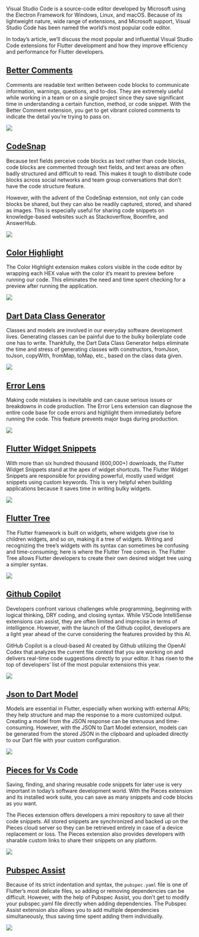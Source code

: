 
Visual Studio Code is a source-code editor developed by Microsoft using the Electron Framework for Windows, Linux, and macOS. Because of its lightweight nature, wide range of extensions, and Microsoft support, Visual Studio Code has been named the world’s most popular code editor.

In today’s article, we’ll discuss the most popular and influential Visual Studio Code extensions for Flutter development and how they improve efficiency and performance for Flutter developers.


## [Better Comments](https://marketplace.visualstudio.com/items?itemName=aaron-bond.better-comments)


Comments are readable text written between code blocks to communicate information, warnings, questions, and to-dos. They are extremely useful while working in a team or on a single project since they save significant time in understanding a certain function, method, or code snippet. With the Better Comment extension, you get to get vibrant colored comments to indicate the detail you’re trying to pass on.

![](https://blog.openreplay.com/images/top-visual-studio-code-extensions-for-flutter-developers/images/s_C79DF80312E818CB62597230096558A89E616D377D4B1E4C446E7558E34954E3_1670244146109_+bottom_nav_merchant.dart+-+skiipe+-+Visual+Studio+Code+12_5_2022+1_40_58+PM+2.png)


## [CodeSnap](https://marketplace.visualstudio.com/items?itemName=adpyke.codesnap)

Because text fields perceive code blocks as text rather than code blocks, code blocks are commented through text fields, and text areas are often badly structured and difficult to read. This makes it tough to distribute code blocks across social networks and team group conversations that don’t have the code structure feature.

However, with the advent of the CodeSnap extension, not only can code blocks be shared, but they can also be readily captured, stored, and shared as images. This is especially useful for sharing code snippets on knowledge-based websites such as Stackoverflow, Boomfire, and AnswerHub.

![](https://blog.openreplay.com/images/top-visual-studio-code-extensions-for-flutter-developers/images/s_C79DF80312E818CB62597230096558A89E616D377D4B1E4C446E7558E34954E3_1670246048264_ezgif.com-gif-maker.gif)


## [Color Highlight](https://marketplace.visualstudio.com/items?itemName=naumovs.color-highlight)

The Color Highlight extension makes colors visible in the code editor by wrapping each HEX value with the color it’s meant to preview before running our code. This eliminates the need and time spent checking for a preview after running the application.

![](https://blog.openreplay.com/images/top-visual-studio-code-extensions-for-flutter-developers/images/s_C79DF80312E818CB62597230096558A89E616D377D4B1E4C446E7558E34954E3_1670248411431_+home.dart+-+skiipe+-+Visual+Studio+Code+12_5_2022+2_51_46+PM+2.png)

## [Dart Data Class Generator](https://marketplace.visualstudio.com/items?itemName=hzgood.dart-data-class-generator)

Classes and models are involved in our everyday software development lives. Generating classes can be painful due to the bulky boilerplate code one has to write. Thankfully, the Dart Data Class Generator helps eliminate the time and stress of generating classes with constructors, fromJson, toJson, copyWith, fromMap, toMap, etc., based on the class data given.

![](https://blog.openreplay.com/images/top-visual-studio-code-extensions-for-flutter-developers/images/s_C79DF80312E818CB62597230096558A89E616D377D4B1E4C446E7558E34954E3_1670344972481_ezgif.com-gif-maker2.gif)

## [Error Lens](https://marketplace.visualstudio.com/items?itemName=usernamehw.errorlens)

Making code mistakes is inevitable and can cause serious issues or breakdowns in code production. The Error Lens extension can diagnose the entire code base for code errors and highlight them immediately before running the code. This feature prevents major bugs during production.

![](https://blog.openreplay.com/images/top-visual-studio-code-extensions-for-flutter-developers/images/s_C79DF80312E818CB62597230096558A89E616D377D4B1E4C446E7558E34954E3_1670345135997_image.png)

## [Flutter Widget Snippets](https://marketplace.visualstudio.com/items?itemName=alexisvt.flutter-snippets)

With more than six hundred thousand (600,000+) downloads, the Flutter Widget Snippets stand at the apex of widget shortcuts. The Flutter Widget Snippets are responsible for providing powerful, mostly used widget snippets using custom keywords. This is very helpful when building applications because it saves time in writing bulky widgets.

![](https://blog.openreplay.com/images/top-visual-studio-code-extensions-for-flutter-developers/images/s_C79DF80312E818CB62597230096558A89E616D377D4B1E4C446E7558E34954E3_1670345711329_ezgif.com-gif-maker+1.gif)

## [Flutter Tree](https://marketplace.visualstudio.com/items?itemName=marcelovelasquez.flutter-tree)

The Flutter framework is built on widgets, where widgets give rise to children widgets, and so on, making it a tree of widgets. Writing and recognizing the tree’s widgets with its syntax can sometimes be confusing and time-consuming; here is where the Flutter Tree comes in. The Flutter Tree allows Flutter developers to create their own desired widget tree using a simpler syntax.

![](https://blog.openreplay.com/images/top-visual-studio-code-extensions-for-flutter-developers/images/s_C79DF80312E818CB62597230096558A89E616D377D4B1E4C446E7558E34954E3_1670348662025_ezgif.com-gif-maker+2.gif)

## [Github Copilot](https://marketplace.visualstudio.com/items?itemName=GitHub.copilot)

Developers confront various challenges while programming, beginning with logical thinking, DRY coding, and closing syntax. While VSCode IntelliSense extensions can assist, they are often limited and imprecise in terms of intelligence. However, with the launch of the Github copilot, developers are a light year ahead of the curve considering the features provided by this AI.

GitHub Copilot is a cloud-based AI created by Github utilizing the OpenAI Codex that analyzes the current file context that you are working on and delivers real-time code suggestions directly to your editor. It has risen to the top of developers’ list of the most popular extensions this year.

![](https://blog.openreplay.com/images/top-visual-studio-code-extensions-for-flutter-developers/images/s_C79DF80312E818CB62597230096558A89E616D377D4B1E4C446E7558E34954E3_1670397599564_captures_chrome-capture-2022-11-7.png)


## [Json to Dart Model](https://marketplace.visualstudio.com/items?itemName=hirantha.json-to-dart)

Models are essential in Flutter, especially when working with external APIs; they help structure and map the response to a more customized output. Creating a model from the JSON response can be strenuous and time-consuming. However, with the JSON to Dart Model extension, models can be generated from the stored JSON in the clipboard and uploaded directly to our Dart file with your custom configuration.

![](https://blog.openreplay.com/images/top-visual-studio-code-extensions-for-flutter-developers/images/s_C79DF80312E818CB62597230096558A89E616D377D4B1E4C446E7558E34954E3_1670352120990_ezgif.com-gif-maker+9.gif)

## [Pieces for Vs Code](https://marketplace.visualstudio.com/items?itemName=MeshIntelligentTechnologiesInc.pieces-vscode)

Saving, finding, and sharing reusable code snippets for later use is very important in today’s software development world. With the Pieces extension and its installed work suite, you can save as many snippets and code blocks as you want.

The Pieces extension offers developers a mini repository to save all their code snippets. All stored snippets are synchronized and backed up on the Pieces cloud server so they can be retrieved entirely in case of a device replacement or loss. The Pieces extension also provides developers with sharable custom links to share their snippets on any platform.

![](https://blog.openreplay.com/images/top-visual-studio-code-extensions-for-flutter-developers/images/s_C79DF80312E818CB62597230096558A89E616D377D4B1E4C446E7558E34954E3_1670396993984_ezgif.com-gif-maker+4.gif)

## [Pubspec Assist](https://marketplace.visualstudio.com/items?itemName=jeroen-meijer.pubspec-assist)

Because of its strict indentation and syntax, the `pubspec.yaml` file is one of Flutter’s most delicate files, so adding or removing dependencies can be difficult. However, with the help of Pubspec Assist, you don’t get to modify your pubspec.yaml file directly when adding dependencies. The Pubspec Assist extension also allows you to add multiple dependencies simultaneously, thus saving time spent adding them individually.

![](https://blog.openreplay.com/images/top-visual-studio-code-extensions-for-flutter-developers/images/s_C79DF80312E818CB62597230096558A89E616D377D4B1E4C446E7558E34954E3_1670368917223_ezgif.com-gif-maker+3.gif)
